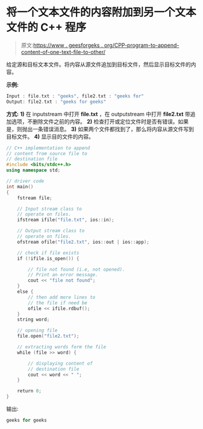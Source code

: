 # 将一个文本文件的内容附加到另一个文本文件的 C++ 程序

> 原文:[https://www . geesforgeks . org/CPP-program-to-append-content-of-one-text-file-to-other/](https://www.geeksforgeeks.org/cpp-program-to-append-content-of-one-text-file-to-another/)

给定源和目标文本文件。将内容从源文件追加到目标文件，然后显示目标文件的内容。

**示例:**

```cpp
Input : file.txt : "geeks", file2.txt : "geeks for"
Output: file2.txt : "geeks for geeks"

```

**方式:**
**1)** 在 inputstream 中打开 **file.txt** ，在 outputstream 中打开 **file2.txt** 带追加选项，不删除文件之前的内容。
**2)** 检查打开或定位文件时是否有错误。如果是，则抛出一条错误消息。
**3)** 如果两个文件都找到了，那么将内容从源文件写到目标文件。
**4)** 显示目的文件的内容。

```cpp
// C++ implementation to append
// content from source file to
// destination file
#include <bits/stdc++.h>
using namespace std;

// driver code
int main()
{
    fstream file;

    // Input stream class to
    // operate on files.
    ifstream ifile("file.txt", ios::in);

    // Output stream class to
    // operate on files.
    ofstream ofile("file2.txt", ios::out | ios::app);

    // check if file exists
    if (!ifile.is_open()) {

        // file not found (i.e, not opened).
        // Print an error message.
        cout << "file not found";
    }
    else {
        // then add more lines to
        // the file if need be
        ofile << ifile.rdbuf();
    }
    string word;

    // opening file
    file.open("file2.txt");

    // extracting words form the file
    while (file >> word) {

        // displaying content of
        // destination file
        cout << word << " ";
    }

    return 0;
}
```

输出:

```cpp
geeks for geeks

```